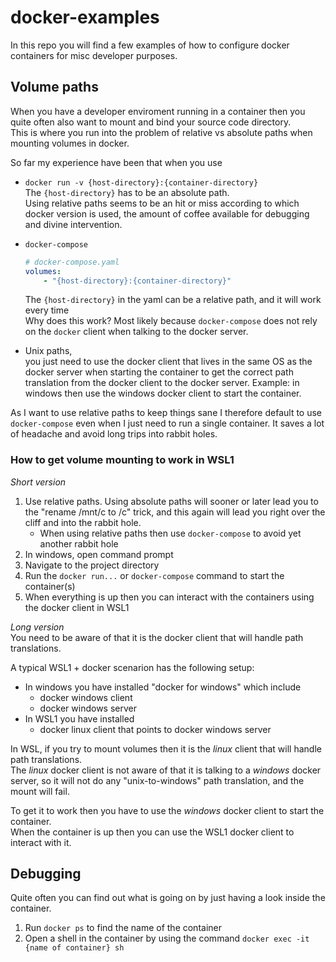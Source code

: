 # docker-examples

In this repo you will find a few examples of how to configure docker containers for misc developer purposes.  


## Volume paths

When you have a developer enviroment running in a container then you quite often also want to mount and bind your source code directory.  
This is where you run into the problem of relative vs absolute paths when mounting volumes in docker.

So far my experience have been that when you use

- `docker run -v {host-directory}:{container-directory}`  
  The `{host-directory}` has to be an absolute path.  
  Using relative paths seems to be an hit or miss according to which docker version is used, the amount of coffee available for debugging and divine intervention.  

- `docker-compose`  
  ```yaml
  # docker-compose.yaml
  volumes:
      - "{host-directory}:{container-directory}"
  ```
  The `{host-directory}` in the yaml can be a relative path, and it will work every time  
  Why does this work? Most likely because `docker-compose` does not rely on the `docker` client when talking to the docker server.

- Unix paths,  
  you just need to use the docker client that lives in the same OS as the docker server when starting the container to get the correct path translation from the docker client to the docker server.
Example: in windows then use the windows docker client to start the container.

As I want to use relative paths to keep things sane I therefore default to use `docker-compose` even when I just need to run a single container. It saves a lot of headache and avoid long trips into rabbit holes.


### How to get volume mounting to work in WSL1

_Short version_  
1. Use relative paths.
   Using absolute paths will sooner or later lead you to the "rename /mnt/c to /c" trick, and this again will lead you right over the cliff and into the rabbit hole.  
   - When using relative paths then use `docker-compose` to avoid yet another rabbit hole
1. In windows, open command prompt
1. Navigate to the project directory
1. Run the `docker run...` or `docker-compose` command to start the container(s)
1. When everything is up then you can interact with the containers using the docker client in WSL1

_Long version_  
You need to be aware of that it is the docker client that will handle path translations.  

A typical WSL1 + docker scenarion has the following setup:
- In windows you have installed "docker for windows" which include
  - docker windows client
  - docker windows server
- In WSL1 you have installed
  - docker linux client that points to docker windows server

In WSL, if you try to mount volumes then it is the _linux_ client that will handle path translations.  
The _linux_ docker client is not aware of that it is talking to a _windows_ docker server, so it will not do any "unix-to-windows" path translation, and the mount will fail.  

To get it to work then you have to use the _windows_ docker client to start the container.  
When the container is up then you can use the WSL1 docker client to interact with it.


## Debugging

Quite often you can find out what is going on by just having a look inside the container.  
1. Run `docker ps` to find the name of the container
1. Open a shell in the container by using the command `docker exec -it {name of container} sh`



